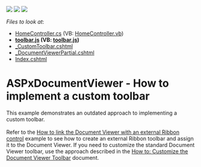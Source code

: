 <!-- default badges list -->
![](https://img.shields.io/endpoint?url=https://codecentral.devexpress.com/api/v1/VersionRange/128596240/14.2.3%2B)
[![](https://img.shields.io/badge/Open_in_DevExpress_Support_Center-FF7200?style=flat-square&logo=DevExpress&logoColor=white)](https://supportcenter.devexpress.com/ticket/details/T140471)
[![](https://img.shields.io/badge/📖_How_to_use_DevExpress_Examples-e9f6fc?style=flat-square)](https://docs.devexpress.com/GeneralInformation/403183)
<!-- default badges end -->
<!-- default file list -->
*Files to look at*:

* [HomeController.cs](./CS/DocumentViewerWithToolbars/Controllers/HomeController.cs) (VB: [HomeController.vb](./VB/DocumentViewerWithToolbars/Controllers/HomeController.vb))
* **[toolbar.js](./CS/DocumentViewerWithToolbars/Scripts/toolbar.js) (VB: [toolbar.js](./VB/DocumentViewerWithToolbars/Scripts/toolbar.js))**
* [_CustomToolbar.cshtml](./CS/DocumentViewerWithToolbars/Views/Home/_CustomToolbar.cshtml)
* [_DocumentViewerPartial.cshtml](./CS/DocumentViewerWithToolbars/Views/Home/_DocumentViewerPartial.cshtml)
* [Index.cshtml](./CS/DocumentViewerWithToolbars/Views/Home/Index.cshtml)
<!-- default file list end -->
# ASPxDocumentViewer - How to implement a custom toolbar


This example demonstrates an outdated approach to implementing a custom toolbar.<br><br> Refer to the <a href="https://www.devexpress.com/Support/Center/Example/Details/T144065">How to link the Document Viewer with an external Ribbon control</a> example to see how to create an external Ribbon toolbar and assign it to the Document Viewer. If you need to customize the standard Document Viewer toolbar, use the approach described in the <a href="https://documentation.devexpress.com/#XtraReports/CustomDocument115660">How to: Customize the Document Viewer Toolbar</a> document.

<br/>


